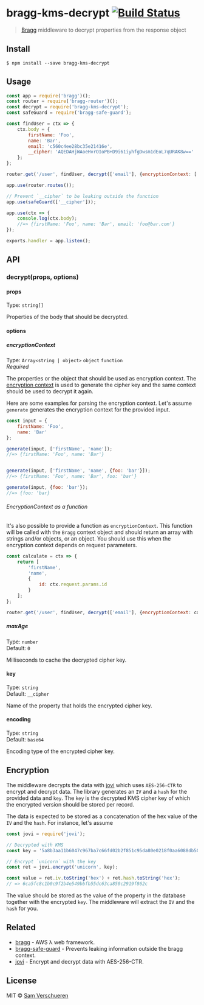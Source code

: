 # bragg-kms-decrypt [![Build Status](https://travis-ci.org/SamVerschueren/bragg-kms-decrypt.svg?branch=master)](https://travis-ci.org/SamVerschueren/bragg-kms-decrypt)

> [Bragg](https://github.com/SamVerschueren/bragg) middleware to decrypt properties from the response object


## Install

```
$ npm install --save bragg-kms-decrypt
```


## Usage

```js
const app = require('bragg')();
const router = require('bragg-router')();
const decrypt = require('bragg-kms-decrypt');
const safeGuard = require('bragg-safe-guard');

const findUser = ctx => {
	ctx.body = {
		firstName: 'Foo',
		name: 'Bar',
		email: 'c560c4ee28bc35e21416e',
		__cipher: 'AQEDAHjWAoeHvrOIoPB+D9i61iyhfgDwsm1dEoL7qURAK8w=='
	};
};

router.get('/user', findUser, decrypt(['email'], {encryptionContext: ['firstName', 'name']}));

app.use(router.routes());

// Prevent `__cipher` to be leaking outside the function
app.use(safeGuard(['__cipher']));

app.use(ctx => {
	console.log(ctx.body);
	//=> {firstName: 'Foo', name: 'Bar', email: 'foo@bar.com'}
});

exports.handler = app.listen();
```


## API

### decrypt(props, options)

#### props

Type: `string[]`

Properties of the body that should be decrypted.

#### options

##### encryptionContext

Type: `Array<string | object>` `object` `function`<br>
*Required*

The properties or the object that should be used as encryption context. The [encryption context](http://docs.aws.amazon.com/kms/latest/developerguide/encryption-context.html) is used
to generate the cipher key and the same context should be used to decrypt it again.

Here are some examples for parsing the encryption context. Let's assume `generate` generates the encryption context for the provided input.

```js
const input = {
	firstName: 'Foo',
	name: 'Bar'
};

generate(input, ['firstName', 'name']);
//=> {firstName: 'Foo', name: 'Bar'}


generate(input, ['firstName', 'name', {foo: 'bar'}]);
//=> {firstName: 'Foo', name: 'Bar', foo: 'bar'}

generate(input, {foo: 'bar'});
//=> {foo: 'bar}
```

###### EncryptionContext as a function

It's also possible to provide a function as `encryptionContext`. This function will be called with the `Bragg` context object and should return
an array with strings and/or objects, or an object. You should use this when the encryption context depends on request parameters.

```js
const calculate = ctx => {
	return [
		'firstName',
		'name',
		{
			id: ctx.request.params.id
		}
	];
};

router.get('/user', findUser, decrypt(['email'], {encryptionContext: calculate}));
```

##### maxAge

Type: `number`<br>
Default: `0`

Milliseconds to cache the decrypted cipher key.

#### key

Type: `string`<br>
Default: `__cipher`

Name of the property that holds the encrypted cipher key.

#### encoding

Type: `string`<br>
Default: `base64`

Encoding type of the encrypted cipher key.


## Encryption

The middleware decrypts the data with [jovi](https://github.com/SamVerschueren/jovi) which uses `AES-256-CTR` to encrypt and decrypt data. The library generates an
`IV` and a `hash` for the provided data and `key`. The `key` is the decrypted KMS cipher key of which the encrypted version should be stored per record.

The data is expected to be stored as a concatenation of the hex value of the `IV` and the `hash`. For instance, let's assume

```js
const jovi = require('jovi');

// Decrypted with KMS
const key = '5a8b3aa11b6047c967ba7c66fd02b2f851c95da80e0218f0aa6088db50565753';

// Encrypt `unicorn` with the key
const ret = jovi.encrypt('unicorn', key);

const value = ret.iv.toString('hex') + ret.hash.toString('hex');
// => 6ca5fc8c1b0c9f2b4e549bbfb55dc63ca850c2919f862c
```

The value should be stored as the value of the property in the database together with the encrypted `key`. The middleware will extract the `IV` and the `hash` for you.


## Related

- [bragg](https://github.com/SamVerschueren/bragg) - AWS λ web framework.
- [bragg-safe-guard](https://github.com/SamVerschueren/bragg-safe-guard) - Prevents leaking information outside the bragg context.
- [jovi](https://github.com/SamVerschueren/jovi) - Encrypt and decrypt data with AES-256-CTR.


## License

MIT © [Sam Verschueren](https://github.com/SamVerschueren)
